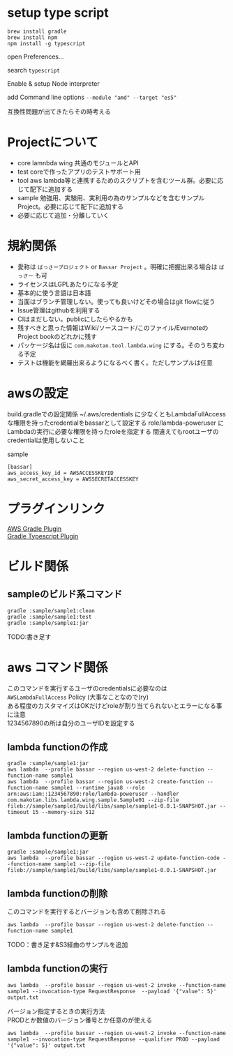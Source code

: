 # setup type script

```
brew install gradle
brew install npm
npm install -g typescript
```

open Preferences...

search `typescript`

Enable & setup Node interpreter

add Command line options `--module "amd" --target "es5"`

互換性問題が出てきたらその時考える

# Projectについて
- core lamnbda wing 共通のモジュールとAPI
- test coreで作ったアプリのテストサポート用
- tool aws lambda等と連携するためのスクリプトを含むツール群。必要に応じて配下に追加する
- sample 勉強用、実験用、実利用の為のサンプルなどを含むサンプルProject。必要に応じて配下に追加する
- 必要に応じて追加・分離していく

# 規約関係

- 愛称は `ばっさープロジェクト` or `Bassar Project` 。明確に把握出来る場合は `ばっさー` も可
- ライセンスはLGPLあたりになる予定
- 基本的に使う言語は日本語
- 当面はブランチ管理しない。使っても良いけどその場合はgit flowに従う
- Issue管理はgithubを利用する
- CIはまだしない。publicにしたらやるかも
- 残すべきと思った情報はWiki/ソースコード/このファイル/EvernoteのProject bookのどれかに残す
- パッケージ名は仮に `com.makotan.tool.lambda.wing` にする。そのうち変わる予定
- テストは機能を網羅出来るようになるべく書く。ただしサンプルは任意


# awsの設定

build.gradleでの設定関係
~/.aws/credentials に少なくともLambdaFullAccessな権限を持ったcredentialをbassarとして設定する
role/lambda-poweruser にLambdaの実行に必要な権限を持ったroleを指定する
間違えてもrootユーザのcredentialは使用しないこと

sample

```
[bassar]
aws_access_key_id = AWSACCESSKEYID
aws_secret_access_key = AWSSECRETACCESSKEY
```

# プラグインリンク
[AWS Gradle Plugin](https://github.com/classmethod-aws/gradle-aws-plugin)  
[Gradle Typescript Plugin](https://github.com/sothmann/typescript-gradle-plugin)  


# ビルド関係

## sampleのビルド系コマンド
```
gradle :sample/sample1:clean
gradle :sample/sample1:test
gradle :sample/sample1:jar
```

TODO:書き足す

# aws コマンド関係
このコマンドを実行するユーザのcredentialsに必要なのは `AWSLambdaFullAccess` Policy (大事なことなので(ry)  
ある程度のカスタマイズはOKだけどroleが割り当てられないとエラーになる事に注意  
1234567890の所は自分のユーザIDを設定する  

## lambda functionの作成
```
gradle :sample/sample1:jar
aws lambda  --profile bassar --region us-west-2 delete-function --function-name sample1
aws lambda  --profile bassar --region us-west-2 create-function --function-name sample1 --runtime java8 --role arn:aws:iam::1234567890:role/lambda-poweruser --handler com.makotan.libs.lambda.wing.sample.Sample01 --zip-file fileb://sample/sample1/build/libs/sample/sample1-0.0.1-SNAPSHOT.jar --timeout 15 --memory-size 512
```

## lambda functionの更新
```
gradle :sample/sample1:jar
aws lambda  --profile bassar --region us-west-2 update-function-code --function-name sample1 --zip-file  fileb://sample/sample1/build/libs/sample/sample1-0.0.1-SNAPSHOT.jar
```

## lambda functionの削除
このコマンドを実行するとバージョンも含めて削除される

```
aws lambda  --profile bassar --region us-west-2 delete-function --function-name sample1
```



TODO：書き足す&S3経由のサンプルを追加

## lambda functionの実行
```
aws lambda  --profile bassar --region us-west-2 invoke --function-name sample1 --invocation-type RequestResponse  --payload '{"value": 5}' output.txt
```

バージョン指定するときの実行方法  
PRODとか数値のバージョン番号とか任意のが使える  

```
aws lambda  --profile bassar --region us-west-2 invoke --function-name sample1 --invocation-type RequestResponse --qualifier PROD --payload '{"value": 5}' output.txt
```
